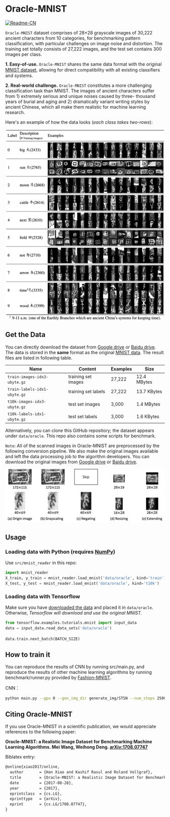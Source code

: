 # Oracle-MNIST

[![Readme-CN](https://img.shields.io/badge/README-中文-green.svg)](README.zh-CN.md)

`Oracle-MNIST` dataset comprises of 28×28 grayscale images of 30,222 ancient characters from 10 categories, for benchmarking pattern classification, with particular challenges on image noise and distortion. The training set totally consists of 27,222 images, and the test set contains 300 images per class. 

**1. Easy-of-use.** `Oracle-MNIST` shares the same data format with the original [MNIST dataset](http://yann.lecun.com/exdb/mnist/), allowing for direct compatibility with all existing classiﬁers and systems.

**2. Real-world challenge.** `Oracle-MNIST` constitutes a more challenging classification task than MNIST. The images of ancient characters suffer from 1) extremely serious and unique noises caused by three- thousand years of burial and aging and 2) dramatically variant writing styles by ancient Chinese, which all make them realistic for machine learning research. 

Here's an example of how the data looks (*each class takes two-rows*):
<div align=center>
<img src="https://raw.githubusercontent.com/wm-bupt/images/main/oracle-mnist.png" width="800">
</div>

## Get the Data

You can directly download the dataset from [Google drive](http://fashion-mnist.s3-website.eu-central-1.amazonaws.com/train-images-idx3-ubyte.gz) or [Baidu drive](http://fashion-mnist.s3-website.eu-central-1.amazonaws.com/train-images-idx3-ubyte.gz). The data is stored in the **same** format as the original [MNIST data](http://yann.lecun.com/exdb/mnist/). The result files are listed in following table.

| Name  | Content | Examples | Size |
| --- | --- |--- | --- |
| `train-images-idx3-ubyte.gz`  | training set images  | 27,222|12.4 MBytes |
| `train-labels-idx1-ubyte.gz`  | training set labels  |27,222|13.7 KBytes |
| `t10k-images-idx3-ubyte.gz`  | test set images  | 3,000|1.4 MBytes |
| `t10k-labels-idx1-ubyte.gz`  | test set labels  | 3,000| 1.6 KBytes |

Alternatively, you can clone this GitHub repository; the dataset appears under `data/oracle`. This repo also contains some scripts for benchmark.

`Note`: All of the scanned images in Oracle-MNIST are preprocessed by the following conversion pipeline. We also make the original images available and left the data processing job to the algorithm developers. You can download the original images from [Google drive](http://fashion-mnist.s3-website.eu-central-1.amazonaws.com/train-images-idx3-ubyte.gz) or [Baidu drive](http://fashion-mnist.s3-website.eu-central-1.amazonaws.com/train-images-idx3-ubyte.gz).
<div align=center>
<img src="https://raw.githubusercontent.com/wm-bupt/images/main/convert.png" width="700">
</div>

## Usage

### Loading data with Python (requires [NumPy](http://www.numpy.org/))

Use `src/mnist_reader` in this repo:
```python
import mnist_reader
X_train, y_train = mnist_reader.load_mnist('data/oracle', kind='train')
X_test, y_test = mnist_reader.load_mnist('data/oracle', kind='t10k')
```

### Loading data with Tensorflow
Make sure you have [downloaded the data](#get-the-data) and placed it in `data/oracle`. Otherwise, *Tensorflow will download and use the original MNIST.*

```python
from tensorflow.examples.tutorials.mnist import input_data
data = input_data.read_data_sets('data/oracle')

data.train.next_batch(BATCH_SIZE)
```

## How to train it

You can reproduce the results of CNN by running src/main.py, and reproduce the results of other machine learning algorithms by running benchmark/runner.py provided by [Fashion-MNIST](https://github.com/zalandoresearch/fashion-mnist/tree/master/benchmark).

CNN：
```bash
python main.py --gpu 0 --gen_img_dir generate_img/STSN --num_steps 250000 --batch_size 16
```

## Citing Oracle-MNIST
If you use Oracle-MNIST in a scientific publication, we would appreciate references to the following paper:

**Oracle-MNIST: a Realistic Image Dataset for Benchmarking Machine Learning Algorithms. Mei Wang, Weihong Deng. [arXiv:1708.07747](http://arxiv.org/abs/1708.07747)**

Biblatex entry:
```latex
@online{xiao2017/online,
  author       = {Han Xiao and Kashif Rasul and Roland Vollgraf},
  title        = {Oracle-MNIST: a Realistic Image Dataset for Benchmarking Machine Learning Algorithms},
  date         = {2017-08-28},
  year         = {2017},
  eprintclass  = {cs.LG},
  eprinttype   = {arXiv},
  eprint       = {cs.LG/1708.07747},
}
```

